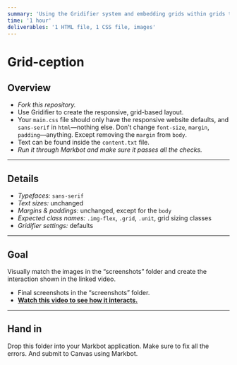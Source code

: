 ```yaml
---
summary: 'Using the Gridifier system and embedding grids within grids to make more complex layouts.'
time: '1 hour'
deliverables: '1 HTML file, 1 CSS file, images'
---
```


# Grid-ception

## Overview

- *Fork this repository.*
- Use Gridifier to create the responsive, grid-based layout.
- Your `main.css` file should only have the responsive website defaults, and `sans-serif` in `html`—nothing else. Don’t change `font-size`, `margin`, `padding`—anything. Except removing the `margin` from `body`.
- Text can be found inside the `content.txt` file.
- *Run it through Markbot and make sure it passes all the checks.*

---

## Details

- *Typefaces:* `sans-serif`
- *Text sizes:* unchanged
- *Margins & paddings:* unchanged, except for the `body`
- *Expected class names:* `.img-flex`, `.grid`, `.unit`, grid sizing classes
- *Gridifier settings:* defaults

---

## Goal

Visually match the images in the “screenshots” folder and create the interaction shown in the linked video.

- Final screenshots in the “screenshots” folder.
- [**Watch this video to see how it interacts.**](https://youtu.be/jFJUNhser8Q)

---

## Hand in

Drop this folder into your Markbot application. Make sure to fix all the errors. And submit to Canvas using Markbot.
